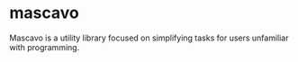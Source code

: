 # mascavo
Mascavo is a utility library focused on simplifying tasks for users unfamiliar with programming.
